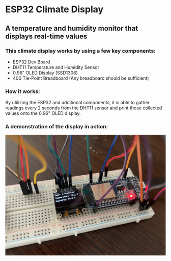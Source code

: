 # ESP32 Climate Display
## A temperature and humidity monitor that displays real-time values

### This climate display works by using a few key components: 
- ESP32 Dev Board
- DHT11 Temperature and Humidity Sensor
- 0.96" OLED Display (SSD1306)
- 400 Tie-Point Breadboard (Any breadboard should be sufficient)

### How it works:
By utilizing the ESP32 and additional components, it is able to gather readings every 2 seconds from the DHT11 sensor and print those collected values onto the 0.96" OLED display.

### A demonstration of the display in action:

![OLED Demo](https://github.com/Ismael-v2/esp32-climate-display/blob/main/oled_demo.jpg?raw=true)
